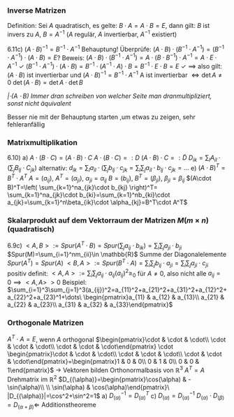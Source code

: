 ### Inverse Matrizen
Definition:
Sei $A$ quadratisch, es gelte: $B\cdot A=A\cdot B=E$, dann gilt: $B$ ist invers zu $A$, $B=A^{-1}$ ($A$ regulär, $A$ invertierbar, $A^{-1}$ existiert)

6.11c) $(A\cdot B)^{-1}=B^{-1}\cdot A^{-1}$ Behauptung!
	Überprüfe:
	$(A\cdot B)\cdot(B^{-1}\cdot A^{-1})=(B^{-1}\cdot A^{-1})\cdot (A\cdot B)=E$?
	Beweis:
	$(A\cdot B)\cdot(B^{-1}\cdot A^{-1})=A\cdot (B\cdot B^{-1})\cdot A^{-1}=A\cdot E\cdot A^{-1}\ \checkmark$
	$(B^{-1}\cdot A^{-1})\cdot  (A\cdot B)=B^{-1}\cdot (A^{-1}\cdot A)\cdot B=B^{-1}\cdot E\cdot B=E\ \checkmark$
	$\implies$ also gilt: $(A\cdot B)$ ist invertierbar und $(A\cdot B)^{-1}=B^{-1}\cdot A^{-1}$
A ist invertierbar $\Leftrightarrow \det A\neq 0$
$\det (A\cdot B)=\det A\cdot\det B$

*$|\cdot (A\cdot B)$ Immer dran schreiben von welcher Seite man dranmultipliziert, sonst nicht äquivalent*

Besser nie mit der Behauptung starten ,um etwas zu zeigen, sehr fehleranfällig

### Matrixmultiplikation
6.10)
a) $A\cdot(B\cdot C)=(A\cdot B)\cdot C$
	$A\cdot(B\cdot C)=:D$
	$(A\cdot B)\cdot C=:\tilde{D}$
	$D_{ik}=\sum_{l}A_{il}\cdot \left( \sum_{j}B_{lj}\cdot C_{jk} \right)$
	alternativ: $d_{ik}=\sum_{l}a_{il}\cdot (\sum_{j}b_{lj}\cdot c_{jk}=\sum_{l}\sum_{j}a_{il}\cdot b_{lj}\cdot c_{jk}=\dots$
e) $(A\cdot B)^T=B^T\cdot A^T$
	$A=(a_{ij}),\ A^T=(\alpha_{ji}),\ \alpha_{ji}=\alpha_{ij}$
	$B=(b_{ij}),\ B^T=(\beta_{ji}),\ \beta_{ji}=\beta_{ij}$
	$(A\cdot B)^T=\left( \sum_{k=1}^na_{jk}\cdot b_{kj} \right)^T= \sum_{k=1}^na_{jk}\cdot b_{ki}=\sum_{k=1}^nb_{ki}\cdot a_{jk}=\sum_{k=1}^n\beta_{ik}\cdot \alpha_{kj}=B^T\cdot A^T$

### Skalarprodukt auf dem Vektorraum der Matrizen $M(m\times n)$ (quadratisch)
6.9c)
$<A,B>:=Spur(A^T\cdot B)=Spur\left( \sum_{j}a_{ij}\cdot b_{ik} \right)=\sum_{i}\sum_{j}a_{ji}\cdot b_{ji}$
$Spur(M)=\sum_{i=1}^nm_{ii}\in \mathbb{R}$ Summe der Diagonalelemente $Spur(A^T)=Spur(A)$
$<B,A>:=Spur(B^T\cdot A)=\sum_{i}\sum_{j}b_{ij}\cdot a_{ji}=\sum_{i}\sum_{j}a_{ji}\cdot c_{ji}$
positiv definit:
$<A,A>:=\sum_{i}\sum_{j}a_{ij}\cdot a_{ij}(a_{ij})^2\geq_{0}$
für $A\neq 0$, also nicht alle $a_{ij}=0\implies<A,A>\ >0$
Beispiel: $\sum_{i=1}^3\sum_{j=1}^3(a_{ij})^2=a_{11}^2+a_{21}^2+a_{31}^2+a_{12}^2+a_{22}^2+a_{23}^1+\dots\ \begin{pmatrix}a_{11} & a_{12} & a_{13}\\ a_{21} & a_{22} & a_{23}\\ a_{31} & a_{32} & a_{33}\end{pmatrix}$

### Orthogonale Matrizen
$A^T\cdot A=E$, wenn $A$ orthogonal
$\begin{pmatrix}\cdot & \cdot & \cdot\\ \cdot & \cdot & \cdot\\ \cdot & \cdot & \cdot\end{pmatrix} \cdot \begin{pmatrix}\cdot & \cdot & \cdot\\ \cdot & \cdot & \cdot\\ \cdot & \cdot & \cdot\end{pmatrix}=\begin{pmatrix}1 & 0 & 0\\ 0 & 1 & 0\\ 0 & 0 & 1\end{pmatrix}$ -> Vektoren bilden Orthonormalbasis von $\mathbb{R}^3$
$A^T=A$
Drehmatrix im $\mathbb{R}^2$ $D_{(\alpha)}=\begin{pmatrix}\cos(\alpha) & -\sin(\alpha)\\ \\ \sin(\alpha) & \cos(\alpha)\end{pmatrix}\ |D_{(\alpha)}|=\cos^2+\sin^2=1$
a) $D_{(\alpha)}^{-1}=D_{(\alpha)}^T$
c) $D_{(\alpha)}=D_{(\alpha)}^{-1}$
$D_{(\alpha)}\cdot D_{(\beta)}=D_{(\alpha+\beta)}\Leftarrow$ Additionstheoreme